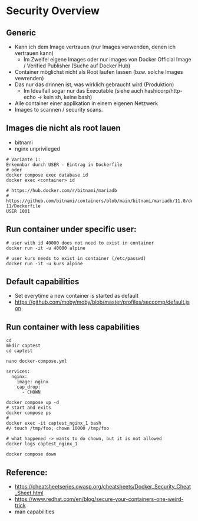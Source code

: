 # Security Overview 

## Generic 

  * Kann ich dem Image vertrauen (nur Images verwenden, denen ich vertrauen kann)
    * Im Zweifel eigene Images oder nur images von Docker Official Image / Verified Publisher (Suche auf Docker Hub)
  * Container möglichst nicht als Root laufen lassen (bzw. solche Images vewrenden)
  * Das nur das drinnen ist, was wirklich gebraucht wird (Produktion)
    * Im Idealfall sogar nur das Executable (siehe auch hashicorp/http-echo -> kein sh, keine bash)
  * Alle container einer applikation in einem eigenen Netzwerk  
  * Images to scannen / security scans. 

## Images die nicht als root lauen 

  * bitnami
  * nginx unprivileged

```
# Variante 1:
Erkennbar durch USER - Eintrag in Dockerfile
# oder
docker compose exec database id
docker exec <container> id 
```

```
# https://hub.docker.com/r/bitnami/mariadb
# https://github.com/bitnami/containers/blob/main/bitnami/mariadb/11.0/debian-11/Dockerfile
USER 1001 
```


## Run container under specific user: 

```
# user with id 40000 does not need to exist in container 
docker run -it -u 40000 alpine 

# user kurs needs to exist in container (/etc/passwd) 
docker run -it -u kurs alpine 

```

## Default capabilities 

  * Set everytime a new container is started as default 
  * https://github.com/moby/moby/blob/master/profiles/seccomp/default.json


## Run container with less capabilities 

```
cd
mkdir captest
cd captest 
```

```
nano docker-compose.yml 
```

```
services: 
  nginx:
    image: nginx 
    cap_drop:
      - CHOWN
```

```
docker compose up -d
# start and exits 
docker compose ps 
# 
docker exec -it captest_nginx_1 bash 
#/ touch /tmp/foo; chown 10000 /tmp/foo  

# what happened -> wants to do chown, but it is not allowed 
docker logs captest_nginx_1 

```

```
docker compose down 
```


## Reference:

  * https://cheatsheetseries.owasp.org/cheatsheets/Docker_Security_Cheat_Sheet.html
  * https://www.redhat.com/en/blog/secure-your-containers-one-weird-trick
  * man capabilities
